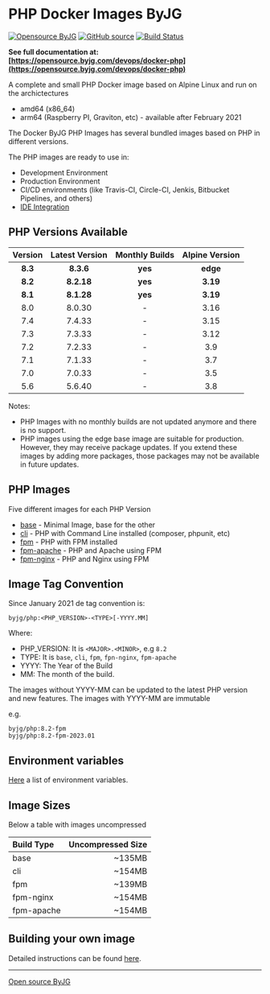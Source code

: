 # PHP Docker Images ByJG

[![Opensource ByJG](https://img.shields.io/badge/opensource-byjg-success.svg)](http://opensource.byjg.com)
[![GitHub source](https://img.shields.io/badge/Github-source-informational?logo=github)](https://github.com/byjg/docker-php/)
[![Build Status](https://github.com/byjg/docker-php/actions/workflows/build.yml/badge.svg?branch=master)](https://github.com/byjg/docker-php/actions/workflows/build.yml)

**See full documentation at: [https://opensource.byjg.com/devops/docker-php](https://opensource.byjg.com/devops/docker-php)**

A complete and small PHP Docker image based on Alpine Linux and run on the archictectures

- amd64 (x86_64)
- arm64 (Raspberry PI, Graviton, etc) - available after February 2021

The Docker ByJG PHP Images has several bundled images based on PHP in different versions.

The PHP images are ready to use in:

- Development Environment
- Production Environment
- CI/CD environments (like Travis-CI, Circle-CI, Jenkis, Bitbucket Pipelines, and others)
- [IDE Integration](docs/ide.md)

## PHP Versions Available

| Version | Latest Version | Monthly Builds | Alpine Version |
|:-------:|:--------------:|:--------------:|:--------------:|
| **8.3** |   **8.3.6**    |    **yes**     |    **edge**    |
| **8.2** |   **8.2.18**   |    **yes**     |    **3.19**    |
| **8.1** |   **8.1.28**   |    **yes**     |    **3.19**    |      
|   8.0   |     8.0.30     |       -        |      3.16      |     
|   7.4   |     7.4.33     |       -        |      3.15      |    
|   7.3   |     7.3.33     |       -        |      3.12      |   
|   7.2   |     7.2.33     |       -        |      3.9       |  
|   7.1   |     7.1.33     |       -        |      3.7       | 
|   7.0   |     7.0.33     |       -        |      3.5       |
|   5.6   |     5.6.40     |       -        |      3.8       |

Notes:
- PHP Images with no monthly builds are not updated anymore and there is no support.
- PHP images using the edge base image are suitable for production. However, they may receive package updates. If you extend these images by adding more packages, those packages may not be available in future updates.

## PHP Images

Five different images for each PHP Version

- [base](docs/image-base.md) - Minimal Image, base for the other
- [cli](docs/image-cli.md) - PHP with Command Line installed (composer, phpunit, etc)
- [fpm](docs/image-fpm.md) - PHP with FPM installed
- [fpm-apache](docs/image-fpm.md) - PHP and Apache using FPM
- [fpm-nginx](docs/image-fpm.md) - PHP and Nginx using FPM

## Image Tag Convention

Since January 2021 de tag convention is:

```
byjg/php:<PHP_VERSION>-<TYPE>[-YYYY.MM]
```

Where:
- PHP_VERSION: It is `<MAJOR>.<MINOR>`, e.g `8.2`
- TYPE: It is `base`, `cli`,  `fpm`, `fpn-nginx`, `fpm-apache`
- YYYY: The Year of the Build
- MM: The month of the build.

The images without YYYY-MM can be updated to the latest PHP version and new features. 
The images with YYYY-MM are immutable

e.g.

```
byjg/php:8.2-fpm
byjg/php:8.2-fpm-2023.01
```

## Environment variables

[Here](docs/environment.md) a list of environment variables.

 
## Image Sizes

Below a table with images uncompressed

| Build Type | Uncompressed Size |
|:-----------|------------------:|
| base       |            ~135MB |
| cli        |            ~154MB |
| fpm        |            ~139MB |
| fpm-nginx  |            ~154MB |
| fpm-apache |            ~154MB |


## Building your own image

Detailed instructions can be found [here](docs/building.md).

----
[Open source ByJG](http://opensource.byjg.com)
